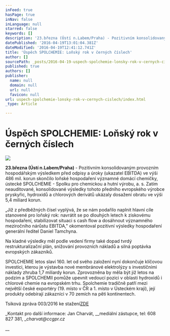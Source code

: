 ```yaml
---
inFeed: true
hasPage: true
inNav: false
inLanguage: null
starred: false
keywords: []
description: '23.března (Ústí n.Labem/Praha) - Pozitivním konsolidovaným provozním hospodářským výsledkem před odpisy a úroky (ukazatel EBITDA) ve výši 486 mil. korun skončilo loňské hospodaření významné domácí chemičky, ústecké SPOLCHEMIE - Spolku pro chemickou a hutní výrobu, a. s. Zatím neauditované, konsolidované výsledky tohoto předního evropského výrobce pryskyřic, hydroxidů a chlorových derivátů ukázaly dosažení obratu ve výši 5,4 miliard korun.'
datePublished: '2016-04-19T13:01:04.381Z'
dateModified: '2016-04-19T12:41:12.741Z'
title: 'Úspěch SPOLCHEMIE: Loňský rok v černých číslech'
author: []
sourcePath: _posts/2016-04-19-uspech-spolchemie-lonsky-rok-v-cernych-cislech.md
published: true
authors: []
publisher:
  name: null
  domain: null
  url: null
  favicon: null
url: uspech-spolchemie-lonsky-rok-v-cernych-cislech/index.html
_type: Article

---
```

# Úspěch SPOLCHEMIE: Loňský rok v černých číslech
![](https://the-grid-user-content.s3-us-west-2.amazonaws.com/f3eb1d76-85e5-4ed6-9993-c113e3377898.jpg)

**23.března (Ústí n.Labem/Praha)** - Pozitivním konsolidovaným provozním hospodářským výsledkem před odpisy a úroky (ukazatel EBITDA) ve výši 486 mil. korun skončilo loňské hospodaření významné domácí chemičky, ústecké SPOLCHEMIE - Spolku pro chemickou a hutní výrobu, a. s. Zatím neauditované, konsolidované výsledky tohoto předního evropského výrobce pryskyřic, hydroxidů a chlorových derivátů ukázaly dosažení obratu ve výši 5,4 miliard korun.

„Již z předběžných čísel vyplývá, že se nám podařilo naplnit hlavní cíle stanovené pro loňský rok: navrátit se po dlouhých letech k ziskovému hospodaření, stabilizovat situaci s cash flow a dosáhnout významného meziročního nárůstu EBITDA," okomentoval pozitivní výsledky hospodaření generální ředitel Daniel Tamchyna.

Na kladné výsledky měl podle vedení firmy také dopad tvrdý restrukturalizační plán, snižování provozních nákladů a silná poptávka evropských zákazníků.

SPOLCHEMIE letos slaví 160\. let od svého založení nyní dokončuje klíčovou investici, kterou je výstavba nové membránové elektrolýzy s investičními náklady zhruba 1,7 miliardy korun. Zprovozněna by měla být již letos na podzim a SPOLCHEMII pomůže upevnit vedoucí pozici v oblasti hydroxidů i chlorové chemie na evropském trhu. Spolchemie tradičně patří mezi největší české exportéry (19\. místo v ČR a 1\. místo v Ústeckém kraji), její produkty odebírají zákazníci v 70 zemích na pěti kontinentech.

Tsiková zpráva 003/2016 ke stažení[ZDE][0]

_Kontakt pro další informace: Jan Charvát, __mediální zástupce, tel: 608 827 381, __charvat@ccgpr.cz_

__

[0]: http://www.spolchemie.cz/media/0572cab2-c24c-4304-99f2-75cdcfa1ae14/VFbpKg/Tiskove_zpravy/SPOLCHEMIE%20PR003-2016%20CZE.pdf